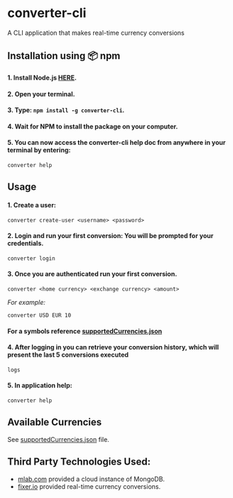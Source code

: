 # converter-cli

A CLI application that makes real-time currency conversions

## Installation using :package: npm

#### 1. Install Node.js [HERE](https://nodejs.org/en/download/).
#### 2. Open your terminal.
#### 3. Type: `npm install -g converter-cli`.
#### 4. Wait for NPM to install the package on your computer.
#### 5. You can now access the converter-cli help doc from anywhere in your terminal by entering:

```
converter help
```

## Usage

#### 1. Create a user:

```
converter create-user <username> <password>
```
#### 2. Login and run your first conversion: You will be prompted for your credentials.  

```
converter login
```
#### 3. Once you are authenticated run your first conversion.

```
converter <home currency> <exchange currency> <amount>
```
*For example:*
```
converter USD EUR 10
```

#### For a symbols reference [supportedCurrencies.json](https://github.com/mxpaspa/currency-converter-cli/blob/master/supportedCurrencies.json)

#### 4. After logging in you can retrieve your conversion history, which will present the last 5 conversions executed
```
logs 
```
#### 5. In application help:
```
converter help
```


## Available Currencies

See [supportedCurrencies.json](https://github.com/mxpaspa/currency-converter-cli/blob/master/supportedCurrencies.json) file.

## Third Party Technologies Used:

- [mlab.com](https://mlab.com/welcome/) provided a cloud instance of MongoDB.
- [fixer.io](http://fixer.io/) provided real-time currency conversions.
